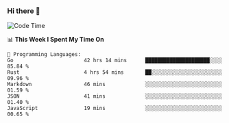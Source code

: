### Hi there 👋

<!--
**CrazyCollin/crazycollin** is a ✨ _special_ ✨ repository because its `README.md` (this file) appears on your GitHub profile.

Here are some ideas to get you started:

- 🔭 I’m currently working on ...
- 🌱 I’m currently learning ...
- 👯 I’m looking to collaborate on ...
- 🤔 I’m looking for help with ...
- 💬 Ask me about ...
- 📫 How to reach me: ...
- 😄 Pronouns: ...
- ⚡ Fun fact: ...
-->

<!--START_SECTION:waka-->
![Code Time](http://img.shields.io/badge/Code%20Time-979%20hrs%2049%20mins-blue)

📊 **This Week I Spent My Time On** 

```text
💬 Programming Languages: 
Go                       42 hrs 14 mins      █████████████████████░░░░   85.84 % 
Rust                     4 hrs 54 mins       ██░░░░░░░░░░░░░░░░░░░░░░░   09.96 % 
Markdown                 46 mins             ░░░░░░░░░░░░░░░░░░░░░░░░░   01.59 % 
JSON                     41 mins             ░░░░░░░░░░░░░░░░░░░░░░░░░   01.40 % 
JavaScript               19 mins             ░░░░░░░░░░░░░░░░░░░░░░░░░   00.65 % 
```


<!--END_SECTION:waka-->
